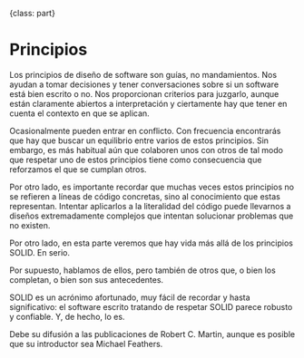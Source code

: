 {class: part}
# Principios #

Los principios de diseño de software son guías, no mandamientos. Nos ayudan a tomar decisiones y tener conversaciones sobre si un software está bien escrito o no. Nos proporcionan criterios para juzgarlo, aunque están claramente abiertos a interpretación y ciertamente hay que tener en cuenta el contexto en que se aplican.

Ocasionalmente pueden entrar en conflicto. Con frecuencia encontrarás que hay que buscar un equilibrio entre varios de estos principios. Sin embargo, es más habitual aún que colaboren unos con otros de tal modo que respetar uno de estos principios tiene como consecuencia que reforzamos el que se cumplan otros.

Por otro lado, es importante recordar que muchas veces estos principios no se refieren a líneas de código concretas, sino al conocimiento que estas representan. Intentar aplicarlos a la literalidad del código puede llevarnos a diseños extremadamente complejos que intentan solucionar problemas que no existen.

Por otro lado, en esta parte veremos que hay vida más allá de los principios SOLID. En serio. 

Por supuesto, hablamos de ellos, pero también de otros que, o bien los completan, o bien son sus antecedentes.

SOLID es un acrónimo afortunado, muy fácil de recordar y hasta significativo: el software escrito tratando de respetar SOLID parece robusto y confiable. Y, de hecho, lo es. 

Debe su difusión a las publicaciones de Robert C. Martin, aunque es posible que su introductor sea Michael Feathers.